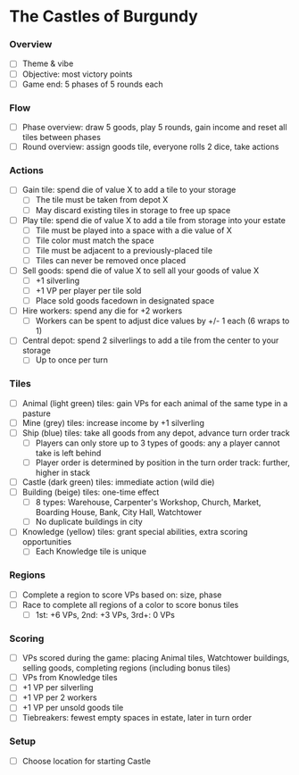 # The Castles of Burgundy

### Overview

- [ ] Theme & vibe
- [ ] Objective: most victory points
- [ ] Game end: 5 phases of 5 rounds each

### Flow

- [ ] Phase overview: draw 5 goods, play 5 rounds, gain income and reset all tiles between phases
- [ ] Round overview: assign goods tile, everyone rolls 2 dice, take actions

### Actions

- [ ] Gain tile: spend die of value X to add a tile to your storage
  - [ ] The tile must be taken from depot X
  - [ ] May discard existing tiles in storage to free up space
- [ ] Play tile: spend die of value X to add a tile from storage into your estate
  - [ ] Tile must be played into a space with a die value of X
  - [ ] Tile color must match the space
  - [ ] Tile must be adjacent to a previously-placed tile
  - [ ] Tiles can never be removed once placed
- [ ] Sell goods: spend die of value X to sell all your goods of value X
  - [ ] +1 silverling
  - [ ] +1 VP per player per tile sold
  - [ ] Place sold goods facedown in designated space
- [ ] Hire workers: spend any die for +2 workers
  - [ ] Workers can be spent to adjust dice values by +/- 1 each (6 wraps to 1)
- [ ] Central depot: spend 2 silverlings to add a tile from the center to your storage
  - [ ] Up to once per turn

### Tiles

- [ ] Animal (light green) tiles: gain VPs for each animal of the same type in a pasture
- [ ] Mine (grey) tiles: increase income by +1 silverling
- [ ] Ship (blue) tiles: take all goods from any depot, advance turn order track
  - [ ] Players can only store up to 3 types of goods: any a player cannot take is left behind
  - [ ] Player order is determined by position in the turn order track: further, higher in stack
- [ ] Castle (dark green) tiles: immediate action (wild die)
- [ ] Building (beige) tiles: one-time effect
  - [ ] 8 types: Warehouse, Carpenter's Workshop, Church, Market, Boarding House, Bank, City Hall, Watchtower
  - [ ] No duplicate buildings in city
- [ ] Knowledge (yellow) tiles: grant special abilities, extra scoring opportunities
  - [ ] Each Knowledge tile is unique

### Regions

- [ ] Complete a region to score VPs based on: size, phase
- [ ] Race to complete all regions of a color to score bonus tiles
  - [ ] 1st: +6 VPs, 2nd: +3 VPs, 3rd+: 0 VPs

### Scoring

- [ ] VPs scored during the game: placing Animal tiles, Watchtower buildings, selling goods, completing regions (including bonus tiles)
- [ ] VPs from Knowledge tiles
- [ ] +1 VP per silverling
- [ ] +1 VP per 2 workers
- [ ] +1 VP per unsold goods tile
- [ ] Tiebreakers: fewest empty spaces in estate, later in turn order

### Setup

- [ ] Choose location for starting Castle
